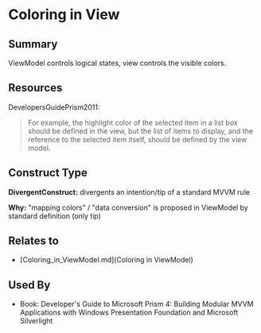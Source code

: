 # Coloring in View

## Summary
ViewModel controls logical states, view controls the visible colors.

## Resources
DevelopersGuidePrism2011:
> For example, the highlight color of the selected item in a list box should be defined
in the view, but the list of items to display, and the reference to the selected item itself,
should be defined by the view model.


## Construct Type

**DivergentConstruct:** divergents an intention/tip of a standard MVVM rule

**Why:** "mapping colors" / "data conversion" is proposed in ViewModel by standard definition (only tip)



## Relates to

* [Coloring_in_ViewModel.md](Coloring in ViewModel)

## Used By
* Book: Developer's Guide to Microsoft Prism 4: Building Modular MVVM Applications with Windows Presentation Foundation and Microsoft Silverlight

